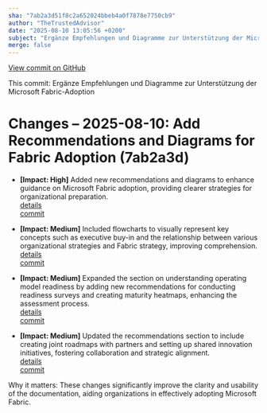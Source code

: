 ```yaml
---
sha: "7ab2a3d51f8c2a652024bbeb4a0f7878e7750cb9"
author: "TheTrustedAdvisor"
date: "2025-08-10 13:05:56 +0200"
subject: "Ergänze Empfehlungen und Diagramme zur Unterstützung der Microsoft Fabric-Adoption"
merge: false
---
```


[View commit on GitHub](https://github.com/TheTrustedAdvisor/FabricAdoptionFramework/commit/7ab2a3d51f8c2a652024bbeb4a0f7878e7750cb9)

This commit: Ergänze Empfehlungen und Diagramme zur Unterstützung der Microsoft Fabric-Adoption

# Changes – 2025-08-10: Add Recommendations and Diagrams for Fabric Adoption (7ab2a3d)

- **[Impact: High]** Added new recommendations and diagrams to enhance guidance on Microsoft Fabric adoption, providing clearer strategies for organizational preparation.  
   [details](/docs/about/changes/2025-08-10-7ab2a3d51f8c2a652024bbeb4a0f7878e7750cb9)  
   [commit](https://github.com/TheTrustedAdvisor/FabricAdoptionFramework/commit/7ab2a3d51f8c2a652024bbeb4a0f7878e7750cb9)  

- **[Impact: Medium]** Included flowcharts to visually represent key concepts such as executive buy-in and the relationship between various organizational strategies and Fabric strategy, improving comprehension.  
   [details](/docs/about/changes/2025-08-10-7ab2a3d51f8c2a652024bbeb4a0f7878e7750cb9)  
   [commit](https://github.com/TheTrustedAdvisor/FabricAdoptionFramework/commit/7ab2a3d51f8c2a652024bbeb4a0f7878e7750cb9)  

- **[Impact: Medium]** Expanded the section on understanding operating model readiness by adding new recommendations for conducting readiness surveys and creating maturity heatmaps, enhancing the assessment process.  
   [details](/docs/about/changes/2025-08-10-7ab2a3d51f8c2a652024bbeb4a0f7878e7750cb9)  
   [commit](https://github.com/TheTrustedAdvisor/FabricAdoptionFramework/commit/7ab2a3d51f8c2a652024bbeb4a0f7878e7750cb9)  

- **[Impact: Medium]** Updated the recommendations section to include creating joint roadmaps with partners and setting up shared innovation initiatives, fostering collaboration and strategic alignment.  
   [details](/docs/about/changes/2025-08-10-7ab2a3d51f8c2a652024bbeb4a0f7878e7750cb9)  
   [commit](https://github.com/TheTrustedAdvisor/FabricAdoptionFramework/commit/7ab2a3d51f8c2a652024bbeb4a0f7878e7750cb9)  

Why it matters: These changes significantly improve the clarity and usability of the documentation, aiding organizations in effectively adopting Microsoft Fabric.
